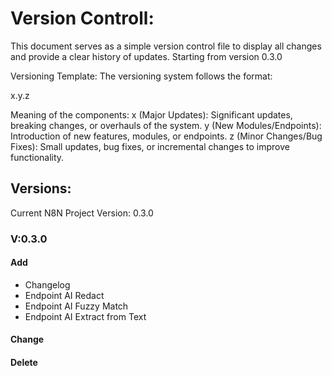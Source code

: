 # Version Controll:
This document serves as a simple version control file to display all changes and provide a clear history of updates. Starting from version 0.3.0

Versioning Template:
The versioning system follows the format:

x.y.z

Meaning of the components:
x (Major Updates): Significant updates, breaking changes, or overhauls of the system.
y (New Modules/Endpoints): Introduction of new features, modules, or endpoints.
z (Minor Changes/Bug Fixes): Small updates, bug fixes, or incremental changes to improve functionality.

## Versions:
Current N8N Project Version: 0.3.0


### V:0.3.0
#### Add
- Changelog
- Endpoint AI Redact
- Endpoint AI Fuzzy Match
- Endpoint AI Extract from Text
#### Change
#### Delete

